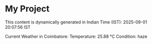 # My Project

This content is dynamically generated in Indian Time (IST): 2025-09-01 20:07:56 IST


Current Weather in Coimbatore:
Temperature: 25.88 °C
Condition: haze
